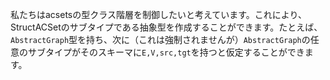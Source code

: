 私たちはacsetsの型クラス階層を制御したいと考えています。これにより、StructACSetのサブタイプである抽象型を作成することができます。たとえば、`AbstractGraph`型を持ち、次に（これは強制されませんが）`AbstractGraph`の任意のサブタイプがそのスキーマに`E,V,src,tgt`を持つと仮定することができます。
